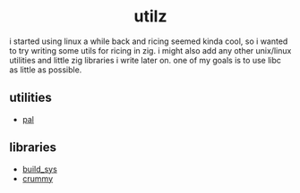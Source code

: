 <h1 align="center">utilz</h1>

i started using linux a while back and ricing seemed kinda cool, so i wanted to try writing some utils for ricing in zig. i might also add any other unix/linux utilities and little zig libraries i write later on. one of my goals is to use libc as little as possible.

## utilities
- [pal](pal/README.md)

## libraries
- [build_sys](build/README.md)
- [crummy](crummy/README.md)
